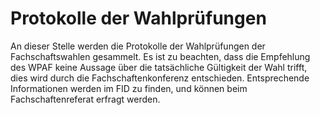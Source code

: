 # Protokolle der Wahlprüfungen
An dieser Stelle werden die Protokolle der Wahlprüfungen der Fachschaftswahlen gesammelt. 
Es ist zu beachten, dass die Empfehlung des WPAF keine Aussage über die tatsächliche Gültigkeit der Wahl trifft, dies wird durch die Fachschaftenkonferenz entschieden.
Entsprechende Informationen werden im FID zu finden, und können beim Fachschaftenreferat erfragt werden.
